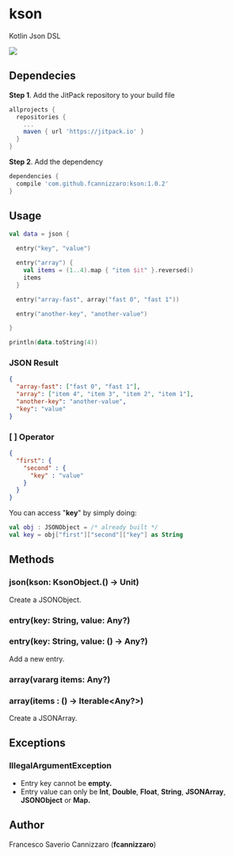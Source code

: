 # kson
Kotlin Json DSL

[![](https://jitpack.io/v/fcannizzaro/kson.svg)](https://jitpack.io/#fcannizzaro/kson)

## Dependecies

**Step 1**. Add the JitPack repository to your build file

```gradle
allprojects {
  repositories {
    ...
    maven { url 'https://jitpack.io' }
  }
}
```

**Step 2**. Add the dependency


```gradle
dependencies {
  compile 'com.github.fcannizzaro:kson:1.0.2'
}
```

## Usage

```kotlin
val data = json {

  entry("key", "value")

  entry("array") {
    val items = (1..4).map { "item $it" }.reversed()
    items
  }

  entry("array-fast", array("fast 0", "fast 1"))

  entry("another-key", "another-value")

}

println(data.toString(4))

```

### JSON Result

```json
{
  "array-fast": ["fast 0", "fast 1"],
  "array": ["item 4", "item 3", "item 2", "item 1"],
  "another-key": "another-value",
  "key": "value"
}
```

### \[ \] Operator

```json
{
  "first": {
    "second" : {
      "key" : "value"
    }
  }
}
```

You can access "**key**" by simply doing:

```kotlin
val obj : JSONObject = /* already built */
val key = obj["first"]["second"]["key"] as String
```

## Methods

### json(kson: KsonObject.() -> Unit)
Create a JSONObject.

### entry(key: String, value: Any?)
### entry(key: String, value: () -> Any?)
Add a new entry.

### array(vararg items: Any?)
### array(items : () -> Iterable<Any?>)
Create a JSONArray.

## Exceptions

### IllegalArgumentException
- Entry key cannot be **empty.**
- Entry value can only be **Int**, **Double**, **Float**, **String**, **JSONArray**, **JSONObject** or **Map.**

## Author
Francesco Saverio Cannizzaro (**fcannizzaro**)
